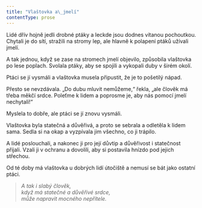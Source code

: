 ```yaml
---
title: "Vlaštovka a\_jmelí"
contentType: prose
---
```


<section>

Lidé dřív hojně jedli drobné ptáky a leckde jsou dodnes vítanou pochoutkou. Chytali je do sítí, stražili na stromy lep, ale hlavně k polapení ptáků užívali jmelí.

A tak jednou, když se zase na stromech jmelí objevilo, způsobila vlaštovka po lese poplach. Svolala ptáky, aby se spojili a vykopali duby v širém okolí.

Ptáci se jí vysmáli a vlaštovka musela připustit, že je to pošetilý nápad.

Přesto se nevzdávala. „Do dubu mluvit nemůžeme,“ řekla, „ale člověk má třeba měkčí srdce. Poleťme k lidem a poprosme je, aby nás pomocí jmelí nechytali!“

Myslela to dobře, ale ptáci se jí znovu vysmáli.

Vlaštovka byla statečná a důvěřivá, a proto se sebrala a odletěla k lidem sama. Sedla si na okap a vyzpívala jim všechno, co ji trápilo.

A lidé poslouchali, a nakonec ji pro její důvtip a důvěřivost i statečnost přijali. Vzali ji v ochranu a dovolili, aby si postavila hnízdo pod jejich střechou.

Od té doby má vlaštovka u dobrých lidí útočiště a nemusí se bát jako ostatní ptáci.

</section>

<section>

> _A tak i slabý člověk,  
> když má statečné a důvěřivé srdce,  
> může napravit mocného nepřítele._

</section>
